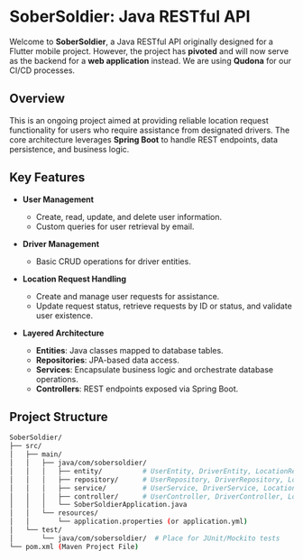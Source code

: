 # SoberSoldier: Java RESTful API

Welcome to **SoberSoldier**, a Java RESTful API originally designed for a Flutter mobile project. However, the project has **pivoted** and will now serve as the backend for a **web application** instead. We are using **Qudona** for our CI/CD processes.

## Overview

This is an ongoing project aimed at providing reliable location request functionality for users who require assistance from designated drivers. The core architecture leverages **Spring Boot** to handle REST endpoints, data persistence, and business logic.

## Key Features

- **User Management**
    - Create, read, update, and delete user information.
    - Custom queries for user retrieval by email.

- **Driver Management**
    - Basic CRUD operations for driver entities.

- **Location Request Handling**
    - Create and manage user requests for assistance.
    - Update request status, retrieve requests by ID or status, and validate user existence.

- **Layered Architecture**
    - **Entities**: Java classes mapped to database tables.
    - **Repositories**: JPA-based data access.
    - **Services**: Encapsulate business logic and orchestrate database operations.
    - **Controllers**: REST endpoints exposed via Spring Boot.

## Project Structure

```bash
SoberSoldier/
├── src/
│   ├── main/
│   │   ├── java/com/sobersoldier/
│   │   │   ├── entity/          # UserEntity, DriverEntity, LocationRequestEntity
│   │   │   ├── repository/      # UserRepository, DriverRepository, LocationRequestRepository
│   │   │   ├── service/         # UserService, DriverService, LocationRequestService
│   │   │   ├── controller/      # UserController, DriverController, LocationRequestController
│   │   │   └── SoberSoldierApplication.java
│   │   └── resources/
│   │       └── application.properties (or application.yml)
│   └── test/
│       └── java/com/sobersoldier/  # Place for JUnit/Mockito tests
└── pom.xml (Maven Project File)
